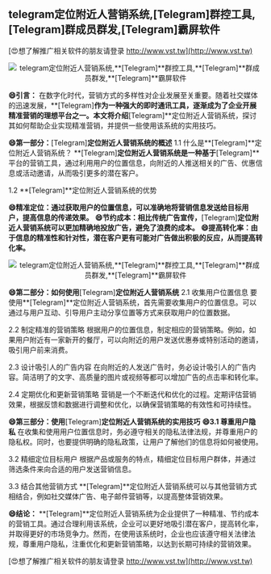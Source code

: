 ## **telegram定位附近人营销系统,**[Telegram]**群控工具,**[Telegram]**群成员群发,**[Telegram]**霸屏软件**

[😍想了解推广相关软件的朋友请登录 http://www.vst.tw](http://www.vst.tw)

 <center><img src="https://vst.tw/MP4/tuiguang/png/4.png" alt="telegram定位附近人营销系统,**[Telegram]**群控工具,**[Telegram]**群成员群发,**[Telegram]**霸屏软件"></center>

**😄引言：**
在数字化时代，营销方式的多样性对企业发展至关重要。随着社交媒体的迅速发展，**[Telegram]**作为一种强大的即时通讯工具，逐渐成为了企业开展精准营销的理想平台之一。本文将介绍**[Telegram]**定位附近人营销系统，探讨其如何帮助企业实现精准营销，并提供一些使用该系统的实用技巧。

**😄第一部分：**[Telegram]**定位附近人营销系统的概述**
1.1 什么是**[Telegram]**定位附近人营销系统？
**[Telegram]**定位附近人营销系统是一种基于**[Telegram]**平台的营销工具，通过利用用户的位置信息，向附近的人推送相关的广告、优惠信息或活动邀请，从而吸引更多的潜在客户。

1.2 **[Telegram]**定位附近人营销系统的优势

**😄精准定位：通过获取用户的位置信息，可以准确地将营销信息发送给目标用户，提高信息的传递效果。**
**😄节约成本：相比传统广告宣传，**[Telegram]**定位附近人营销系统可以更加精确地投放广告，避免了浪费的成本。**
**😄提高转化率：由于信息的精准性和针对性，潜在客户更有可能对广告做出积极的反应，从而提高转化率。**

 <center><img src="https://vst.tw/MP4/tuiguang/png/1.png" alt="telegram定位附近人营销系统,**[Telegram]**群控工具,**[Telegram]**群成员群发,**[Telegram]**霸屏软件"></center>

**😄第二部分：如何使用**[Telegram]**定位附近人营销系统**
2.1 收集用户位置信息
要使用**[Telegram]**定位附近人营销系统，首先需要收集用户的位置信息。可以通过与用户互动、引导用户主动分享位置等方式来获取用户的位置数据。

2.2 制定精准的营销策略
根据用户的位置信息，制定相应的营销策略。例如，如果用户附近有一家新开的餐厅，可以向附近的用户发送优惠券或特别活动的邀请，吸引用户前来消费。

2.3 设计吸引人的广告内容
在向附近的人发送广告时，务必设计吸引人的广告内容。简洁明了的文字、高质量的图片或视频等都可以增加广告的点击率和转化率。

2.4 定期优化和更新营销策略
营销是一个不断迭代和优化的过程。定期评估营销效果，根据反馈和数据进行调整和优化，以确保营销策略的有效性和可持续性。

**😄第三部分：使用**[Telegram]**定位附近人营销系统的实用技巧**
**😄3.1 尊重用户隐私**
在收集和使用用户位置信息时，务必遵守相关的隐私法律法规，并尊重用户的隐私权。同时，也要提供明确的隐私政策，让用户了解他们的信息将如何被使用。

3.2 精细定位目标用户
根据产品或服务的特点，精细定位目标用户群体，并通过筛选条件来向合适的用户发送营销信息。

3.3 结合其他营销方式
**[Telegram]**定位附近人营销系统可以与其他营销方式相结合，例如社交媒体广告、电子邮件营销等，以提高整体营销效果。

**😄结论：**
**[Telegram]**定位附近人营销系统为企业提供了一种精准、节约成本的营销工具。通过合理利用该系统，企业可以更好地吸引潜在客户，提高转化率，并取得更好的市场竞争力。然而，在使用该系统时，企业也应该遵守相关法律法规，尊重用户隐私，注重优化和更新营销策略，以达到长期可持续的营销效果。

[😍想了解推广相关软件的朋友请登录 http://www.vst.tw](http://www.vst.tw)



